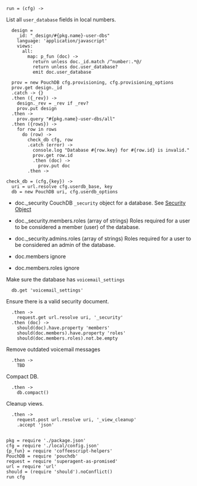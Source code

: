     run = (cfg) ->

List all `user_database` fields in local numbers.

      design =
        _id: "_design/#{pkg.name}-user-dbs"
        language: 'application/javascript'
        views:
          all:
            map: p_fun (doc) ->
              return unless doc._id.match /^number:.*@/
              return unless doc.user_database?
              emit doc.user_database

      prov = new PouchDB cfg.provisioning, cfg.provisioning_options
      prov.get design._id
      .catch -> {}
      .then ({_rev}) ->
        design._rev = _rev if _rev?
        prov.put design
      .then ->
        prov.query "#{pkg.name}-user-dbs/all"
      .then ({rows}) ->
        for row in rows
          do (row) ->
            check_db cfg, row
            .catch (error) ->
              console.log "Database #{row.key} for #{row.id} is invalid."
              prov.get row.id
              .then (doc) ->
                prov.put doc
            .then ->

    check_db = (cfg,{key}) ->
      uri = url.resolve cfg.userdb_base, key
      db = new PouchDB uri, cfg.userdb_options

* doc._security CouchDB `_security` object for a database. See [Security Object](http://docs.couchdb.org/en/1.6.1/json-structure.html#security-object)
* doc._security.members.roles (array of strings) Roles required for a user to be considered a member (user) of the database.
* doc._security.admins.roles (array of strings) Roles required for a user to be considered an admin of the database.

* doc.members ignore
* doc.members.roles ignore

Make sure the database has `voicemail_settings`

      db.get 'voicemail_settings'

Ensure there is a valid security document.

      .then ->
        request.get url.resolve uri, '_security'
      .then (doc) ->
        should(doc).have.property 'members'
        should(doc.members).have.property 'roles'
        should(doc.members.roles).not.be.empty

Remove outdated voicemail messages

      .then ->
        TBD

Compact DB.

      .then ->
        db.compact()

Cleanup views.

      .then ->
        request.post url.resolve uri, '_view_cleanup'
        .accept 'json'


    pkg = require './package.json'
    cfg = require './local/config.json'
    {p_fun} = require 'coffeescript-helpers'
    PouchDB = require 'pouchdb'
    request = require 'superagent-as-promised'
    url = require 'url'
    should = (require 'should').noConflict()
    run cfg
